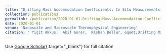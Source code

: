 ```yaml
---
title: "Drifting Mass Accommodation Coefficients: In Situ Measurements from a Steady State Molecular Dynamics Setup"
collection: publications
permalink: /publication/2020-01-01-Drifting-Mass-Accommodation-Coefficients-In-Situ-Measurements-from-a-Steady-State-Molecular-Dynamics-Setup
date: 2020-01-01
venue: 'Nanoscale and Microscale Thermophysical Engineering'
citation: ' Yigit Akkus,  Akif Gurer,  Kishan Bellur, &quot;Drifting Mass Accommodation Coefficients: In Situ Measurements from a Steady State Molecular Dynamics Setup.&quot; Nanoscale and Microscale Thermophysical Engineering, 2020.'
---
```

Use [Google Scholar](https://scholar.google.com/scholar?q=Drifting+Mass+Accommodation+Coefficients:+In+Situ+Measurements+from+a+Steady+State+Molecular+Dynamics+Setup){:target="_blank"} for full citation